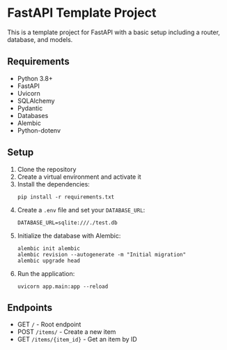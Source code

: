 # FastAPI Template Project

This is a template project for FastAPI with a basic setup including a router, database, and models.

## Requirements

- Python 3.8+
- FastAPI
- Uvicorn
- SQLAlchemy
- Pydantic
- Databases
- Alembic
- Python-dotenv

## Setup

1. Clone the repository
2. Create a virtual environment and activate it
3. Install the dependencies:
    ```
    pip install -r requirements.txt
    ```
4. Create a `.env` file and set your `DATABASE_URL`:
    ```
    DATABASE_URL=sqlite:///./test.db
    ```
5. Initialize the database with Alembic:
    ```
    alembic init alembic
    alembic revision --autogenerate -m "Initial migration"
    alembic upgrade head
    ```
6. Run the application:
    ```
    uvicorn app.main:app --reload
    ```

## Endpoints

- GET `/` - Root endpoint
- POST `/items/` - Create a new item
- GET `/items/{item_id}` - Get an item by ID
